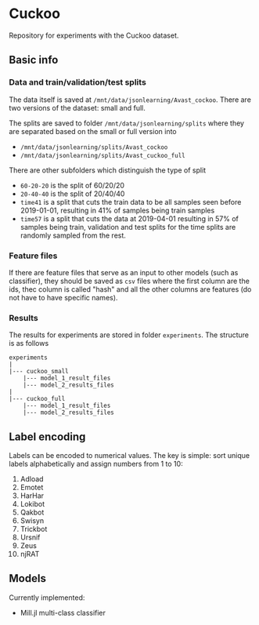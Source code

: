 # Cuckoo

Repository for experiments with the Cuckoo dataset.

## Basic info

### Data and train/validation/test splits

The data itself is saved at `/mnt/data/jsonlearning/Avast_cockoo`. There are two versions of the dataset: small and full.

The splits are saved to folder `/mnt/data/jsonlearning/splits` where they are separated based on the small or full version into
- `/mnt/data/jsonlearning/splits/Avast_cockoo`
- `/mnt/data/jsonlearning/splits/Avast_cuckoo_full`

There are other subfolders which distinguish the type of split
- `60-20-20` is the split of 60/20/20
- `20-40-40` is the split of 20/40/40
- `time41` is a split that cuts the train data to be all samples seen before 2019-01-01, resulting in 41% of samples being train samples
- `time57` is a split that cuts the data at 2019-04-01 resulting in 57% of samples being train,
validation and test splits for the time splits are randomly sampled from the rest.

### Feature files

If there are feature files that serve as an input to other models (such as classifier), they should be saved as `csv` files where the first column are the ids, thec column is called "hash" and all the other columns are features (do not have to have specific names).

### Results

The results for experiments are stored in folder `experiments`. The structure is as follows
```
experiments
|
|--- cuckoo_small
    |--- model_1_result_files
    |--- model_2_results_files
|
|--- cuckoo_full
    |--- model_1_result_files
    |--- model_2_results_files
```

## Label encoding

Labels can be encoded to numerical values. The key is simple: sort unique labels alphabetically and assign numbers from 1 to 10:
1. Adload
2. Emotet
3. HarHar
4. Lokibot
5. Qakbot
6. Swisyn
7. Trickbot
8. Ursnif
9. Zeus
10. njRAT

## Models

Currently implemented:
- Mill.jl multi-class classifier